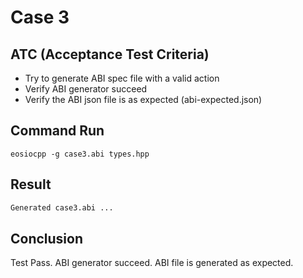 # Case 3

## ATC (Acceptance Test Criteria)

- Try to generate ABI spec file with a valid action 
- Verify ABI generator succeed
- Verify the ABI json file is as expected (abi-expected.json)

## Command Run
```
eosiocpp -g case3.abi types.hpp
```

## Result
```bash
Generated case3.abi ...
```

## Conclusion
Test Pass.
ABI generator succeed.
ABI file is generated as expected.
